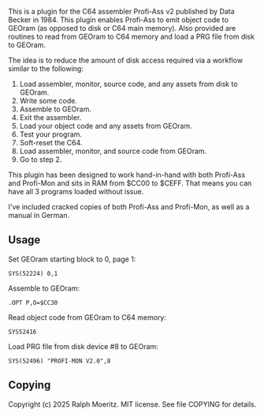 This is a plugin for the C64 assembler Profi-Ass v2 published by Data
Becker in 1984. This plugin enables Profi-Ass to emit object code to
GEOram (as opposed to disk or C64 main memory). Also provided are
routines to read from GEOram to C64 memory and load a PRG file from
disk to GEOram.

The idea is to reduce the amount of disk access required via a
workflow similar to the following:

1. Load assembler, monitor, source code, and any assets from disk to
   GEOram.
2. Write some code.
3. Assemble to GEOram.
4. Exit the assembler.
5. Load your object code and any assets from GEOram.
6. Test your program.
7. Soft-reset the C64.
8. Load assembler, monitor, and source code from GEOram.
9. Go to step 2.

This plugin has been designed to work hand-in-hand with both Profi-Ass
and Profi-Mon and sits in RAM from $CC00 to $CEFF. That means you can
have all 3 programs loaded without issue.

I've included cracked copies of both Profi-Ass and Profi-Mon, as well
as a manual in German.

Usage
---

Set GEOram starting block to 0, page 1:

    SYS(52224) 0,1

Assemble to GEOram:

    .OPT P,O=$CC30

Read object code from GEOram to C64 memory:

    SYS52416

Load PRG file from disk device #8 to GEOram:

    SYS(52496) "PROFI-MON V2.0",8

Copying
---

Copyright (c) 2025 Ralph Moeritz. MIT license. See file COPYING for
details.
